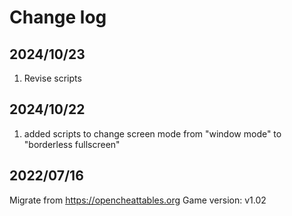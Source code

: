 # Change log

## 2024/10/23
1. Revise scripts

## 2024/10/22
1. added scripts to change screen mode from "window mode" to "borderless fullscreen"
 
## 2022/07/16
 Migrate from https://opencheattables.org
 Game version: v1.02